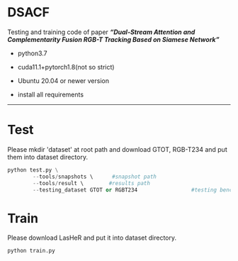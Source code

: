 # DSACF

Testing and training code of paper ***“Dual-Stream Attention and Complementarity Fusion RGB-T Tracking Based on Siamese Network”***

- python3.7

- cuda11.1+pytorch1.8(not so strict)

- Ubuntu 20.04 or newer version

- install all requirements
******



# Test

Please mkdir 'dataset' at root path and download GTOT, RGB-T234 and put them into dataset directory.

```py
python test.py \
        --tools/snapshots \      #snapshot path
        --tools/result \        #results path
        --testing_dataset GTOT or RGBT234                 #testing benchmark
```

# Train
Please download LasHeR and put it into dataset directory.
```py
python train.py
```
